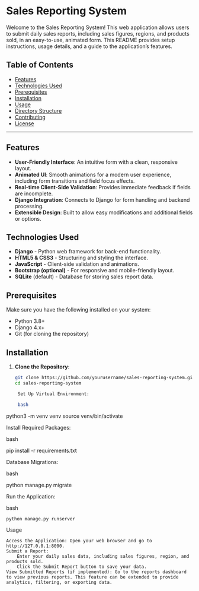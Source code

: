 # Sales Reporting System

Welcome to the Sales Reporting System! This web application allows users to submit daily sales reports, including sales figures, regions, and products sold, in an easy-to-use, animated form. This README provides setup instructions, usage details, and a guide to the application’s features.

## Table of Contents

- [Features](#features)
- [Technologies Used](#technologies-used)
- [Prerequisites](#prerequisites)
- [Installation](#installation)
- [Usage](#usage)
- [Directory Structure](#directory-structure)
- [Contributing](#contributing)
- [License](#license)

---

## Features

- **User-Friendly Interface**: An intuitive form with a clean, responsive layout.
- **Animated UI**: Smooth animations for a modern user experience, including form transitions and field focus effects.
- **Real-time Client-Side Validation**: Provides immediate feedback if fields are incomplete.
- **Django Integration**: Connects to Django for form handling and backend processing.
- **Extensible Design**: Built to allow easy modifications and additional fields or options.

## Technologies Used

- **Django** - Python web framework for back-end functionality.
- **HTML5 & CSS3** - Structuring and styling the interface.
- **JavaScript** - Client-side validation and animations.
- **Bootstrap (optional)** - For responsive and mobile-friendly layout.
- **SQLite** (default) - Database for storing sales report data.

## Prerequisites

Make sure you have the following installed on your system:

- Python 3.8+
- Django 4.x+
- Git (for cloning the repository)

## Installation

1. **Clone the Repository**:
   ```bash
   git clone https://github.com/yourusername/sales-reporting-system.git
   cd sales-reporting-system

    Set Up Virtual Environment:

    bash

python3 -m venv venv
source venv/bin/activate

Install Required Packages:

bash

pip install -r requirements.txt

Database Migrations:

bash

python manage.py migrate

Run the Application:

bash

    python manage.py runserver

Usage

    Access the Application: Open your web browser and go to http://127.0.0.1:8000.
    Submit a Report:
        Enter your daily sales data, including sales figures, region, and products sold.
        Click the Submit Report button to save your data.
    View Submitted Reports (if implemented): Go to the reports dashboard to view previous reports. This feature can be extended to provide analytics, filtering, or exporting data.
